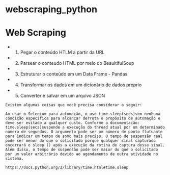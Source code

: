 # webscraping_python

# Web Scraping

* 1. Pegar o conteúdo HTLM a partir da URL
* 2. Parsear o conteudo HTML por meio do BeaultifulSoup
* 3. Estruturar o conteúdo em um Data Frame - Pandas
* 4. Transformar os dados em um dicionário de dados proprio
* 5. Converter e salvar em um arquivo JSON

```
Existem algumas coisas que você precisa considerar a seguir:

Ao usar o Selenium para automação, o uso time.sleep(secs)sem nenhuma condição específica para alcançar derrota o propósito de automação e deve ser evitado a qualquer custo. Conforme a documentação:
time.sleep(secs)suspende a execução do thread atual por um determinado número de segundos. O argumento pode ser um número de ponto flutuante para indicar um tempo de sono mais preciso. O tempo de suspensão real pode ser menor do que o solicitado porque qualquer sinal capturado encerrará o sleep () após a execução da rotina de captura desse sinal. Além disso, o tempo de suspensão pode ser maior do que o solicitado por um valor arbitrário devido ao agendamento de outra atividade no sistema.

https://docs.python.org/2/library/time.html#time.sleep

```